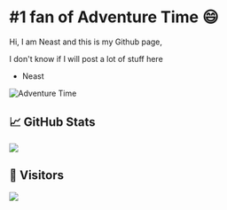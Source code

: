 # #1 fan of Adventure Time 😄

Hi, I am Neast and this is my Github page,

I don't know if I will post a lot of stuff here

- Neast

![Adventure Time](https://cdn.discordapp.com/attachments/914629612435284028/915527828014002246/6AXE.gif)


## &#x1f4c8; GitHub Stats
<img align="center" src="https://github-readme-stats.vercel.app/api/?username=neast1337&show_icons=true&count_private=true" />

## 👀  Visitors
<img src="https://profile-counter.glitch.me/neast1337/count.svg" />
